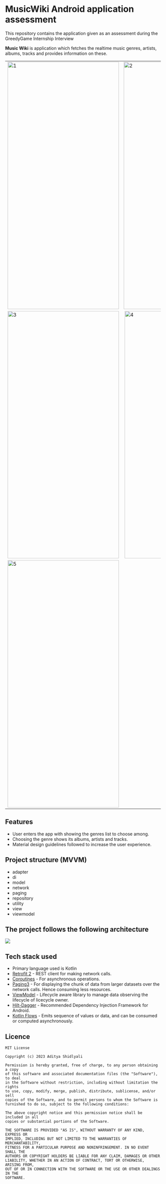 # MusicWiki Android application assessment
This repository contains the application given as an assessment during the GreedyGame Internship Interview

**Music Wiki** is application which fetches the realtime music genres, artists, albums, tracks and provides information on these.

<table>
  <tr>
    <td> <img src="./Screenshots/1.png"  alt="1" width = 360px height = 800px ></td>
    <td><img src="./Screenshots/2.png" alt="2" width = 360px height = 800px></td>
   </tr> 
   <tr>
      <td><img src="./Screenshots/3.png" alt="3" width = 360px height = 800px></td>
      <td><img src="./Screenshots/4.png" align="right" alt="4" width = 360px height = 800px>
  </td>
  </tr>
  <tr>
      <td><img src="./Screenshots/5.png" alt="5" width = 360px height = 800px></td>
  </td>
  </tr>
</table>

## Features
* User enters the app with showing the genres list to choose among.
* Choosing the genre shows its albums, artists and tracks.
* Material design guidelines followed to increase the user experience.

## Project structure (MVVM)
* adapter
* di
* model
* network
* paging
* repository
* utility
* view
* viewmodel

## The project follows the following architecture
<img src="./Screenshots/mvvm.jpg" />

## Tech stack used
- Primary language used is Kotlin
- [Retrofit 2](https://square.github.io/retrofit/) - REST client for making network calls.
- [Coroutines](https://developer.android.com/kotlin/coroutines) - For asynchronous operations.
- [Paging3](https://developer.android.com/topic/libraries/architecture/paging/v3-migration) - For displaying the chunk of data from larger datasets over the network calls. Hence consuming less resources.
- [ViewModel](https://developer.android.com/topic/libraries/architecture/viewmodel) - Lifecycle aware library to manage data observing the lifecycle of licecycle owner.
- [Hilt-Dagger](https://dagger.dev/hilt/) - Recommended Dependency Injection Framework for Android.
- [Kotlin Flows](https://developer.android.com/kotlin/flow) - Emits sequence of values or data, and can be consumed or computed asynchronously.

## Licence
```
MIT License

Copyright (c) 2023 Aditya Shidlyali

Permission is hereby granted, free of charge, to any person obtaining a copy
of this software and associated documentation files (the "Software"), to deal
in the Software without restriction, including without limitation the rights
to use, copy, modify, merge, publish, distribute, sublicense, and/or sell
copies of the Software, and to permit persons to whom the Software is
furnished to do so, subject to the following conditions:

The above copyright notice and this permission notice shall be included in all
copies or substantial portions of the Software.

THE SOFTWARE IS PROVIDED "AS IS", WITHOUT WARRANTY OF ANY KIND, EXPRESS OR
IMPLIED, INCLUDING BUT NOT LIMITED TO THE WARRANTIES OF MERCHANTABILITY,
FITNESS FOR A PARTICULAR PURPOSE AND NONINFRINGEMENT. IN NO EVENT SHALL THE
AUTHORS OR COPYRIGHT HOLDERS BE LIABLE FOR ANY CLAIM, DAMAGES OR OTHER
LIABILITY, WHETHER IN AN ACTION OF CONTRACT, TORT OR OTHERWISE, ARISING FROM,
OUT OF OR IN CONNECTION WITH THE SOFTWARE OR THE USE OR OTHER DEALINGS IN THE
SOFTWARE.
```
